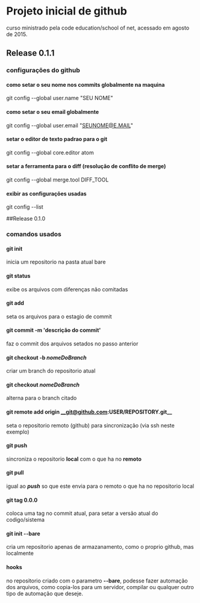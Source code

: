 # Projeto inicial de github

curso ministrado pela code education/school of net, acessado em agosto de 2015.

## Release 0.1.1

### configurações do github

#### como setar o seu nome nos commits globalmente na maquina
git config --global user.name "SEU NOME"

#### como setar o seu email globalmente
git config --global user.email "SEUNOME@E.MAIL"

#### setar o editor de texto padrao para o git
git config --global core.editor atom

#### setar a ferramenta para o diff (resolução de conflito de merge)
git config --global merge.tool DIFF_TOOL

#### exibir as configurações usadas
git config --list


##Release 0.1.0

### comandos usados

#### git init
inicia um repositorio na pasta atual
bare
#### git status
exibe os arquivos com diferenças não comitadas

#### git add
seta os arquivos para o estagio de commit

#### git commit -m 'descrição do commit'
faz o commit dos arquivos setados no passo anterior

#### git checkout -b ___nomeDoBranch___
criar um branch do repositorio atual

#### git checkout ___nomeDoBranch___
alterna para o branch citado

#### git remote add origin __git@github.com:USER/REPOSITORY.git__

seta o repositorio remoto (github) para sincronização (via ssh neste exemplo)

#### git push
sincroniza o repositorio __local__ com o que ha no __remoto__

#### git pull
igual ao ___push___ so que este envia para o remoto o que ha no repositorio local

#### git tag 0.0.0
coloca uma tag no commit atual, para setar a versão atual do codigo/sistema

#### git init --bare
cria um repositorio apenas de armazanamento, como o proprio github, mas localmente

#### __hooks__
no repositorio criado com o parametro __--bare__, podesse fazer automação dos arquivos, como copia-los para um servidor, compilar ou qualquer outro tipo de automação que deseje.
